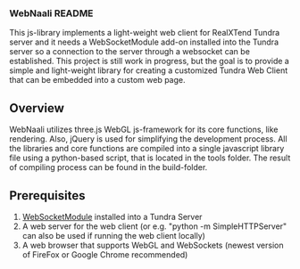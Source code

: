 ### WebNaali README ###

This js-library implements a light-weight web client for RealXTend Tundra server and it needs a WebSocketModule add-on
installed into the Tundra server so a connection to the server through a websocket can be established. This project
is still work in progress, but the goal is to provide a simple and light-weight library for creating a customized
Tundra Web Client that can be embedded into a custom web page.

## Overview ##

WebNaali utilizes three.js WebGL js-framework for its core functions, like rendering. Also, jQuery is used for
simplifying the development process. All the libraries and core functions are compiled into a single javascript library
file using a python-based script, that is located in the tools folder. The result of compiling process can be found
in the build-folder.


## Prerequisites ##

1. <a href="https://github.com/Chiru/ChiruAddons/tree/master/WebSocketModule">WebSocketModule</a> installed into a Tundra Server
2. A web server for the web client (or e.g. "python -m SimpleHTTPServer" can also be used if running the web client locally)
3. A web browser that supports WebGL and WebSockets (newest version of FireFox or Google Chrome recommended)